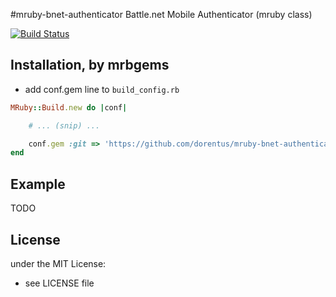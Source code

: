 #mruby-bnet-authenticator
Battle.net Mobile Authenticator (mruby class)

[![Build Status](https://travis-ci.org/dorentus/mruby-bnet-authenticator.svg?branch=master)](https://travis-ci.org/dorentus/mruby-bnet-authenticator)

## Installation, by mrbgems
- add conf.gem line to `build_config.rb`

```ruby
MRuby::Build.new do |conf|

    # ... (snip) ...

    conf.gem :git => 'https://github.com/dorentus/mruby-bnet-authenticator.git'
end
```

## Example
TODO

## License
under the MIT License:
- see LICENSE file
